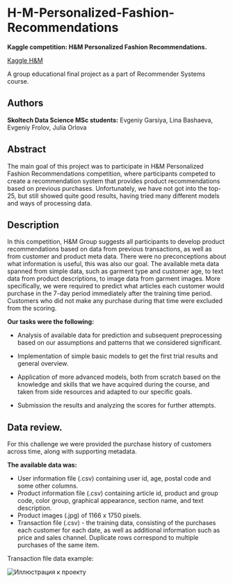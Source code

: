 # H-M-Personalized-Fashion-Recommendations

**Kaggle competition: H&amp;M Personalized Fashion Recommendations.**

[Kaggle H&M](https://www.kaggle.com/c/h-and-m-personalized-fashion-recommendations)

A group educational final project as a part of Recommender Systems course.

## Authors

**Skoltech Data Science MSc students:** Evgeniy Garsiya, Lina Bashaeva, Evgeniy Frolov, Julia Orlova

## Abstract

The main goal of this project was to participate in H&M Personalized Fashion Recommendations competition, where participants competed to create a recommendation system that provides product recommendations based on previous purchases. Unfortunately, we have not got into the top-25, but still showed quite good results, having tried many different models and ways of processing data.

## Description
In this competition, H&M Group suggests all participants to develop product recommendations based on data from previous transactions, as well as from customer and product meta data. There were no preconceptions about what information is useful, this was also our goal. The available meta data spanned from simple data, such as garment type and customer age, to text data from product descriptions, to image data from garment images. More specifically, we were required to predict what articles each customer would purchase in the 7-day period immediately after the training time period. Customers who did not make any purchase during that time were excluded from the scoring.

**Our tasks were the following:**
* Analysis of available data for prediction and subsequent preprocessing based on our assumptions and patterns that we considered significant.

* Implementation of simple basic models to get the first trial results and general overview.

* Application of more advanced models, both from scratch based on the knowledge and skills that we have acquired during the course, and taken from side resources and adapted to our specific goals.

* Submission the results and analyzing the scores for further attempts.

## Data review. 

For this challenge we were provided the purchase history of customers across time, along with supporting metadata.

**The available data was:**
* User information file (.csv) containing user id, age, postal code and some other columns.
* Product information file (.csv) containing article id, product and group code, color group, graphical appearance, section name, and text description.
* Product images (.jpg) of 1166 x 1750 pixels.
* Transaction file (.csv) - the training data, consisting of the purchases each customer for each date, as well as additional information such as price and sales channel. Duplicate rows correspond to multiple purchases of the same item.

Transaction file data example:

![Иллюстрация к проекту]()
